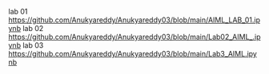lab 01 https://github.com/Anukyareddy/Anukyareddy03/blob/main/AIML_LAB_01.ipynb
lab 02  https://github.com/Anukyareddy/Anukyareddy03/blob/main/Lab02_AIML_.ipynb
lab 03 https://github.com/Anukyareddy/Anukyareddy03/blob/main/Lab3_AIML.ipynb
